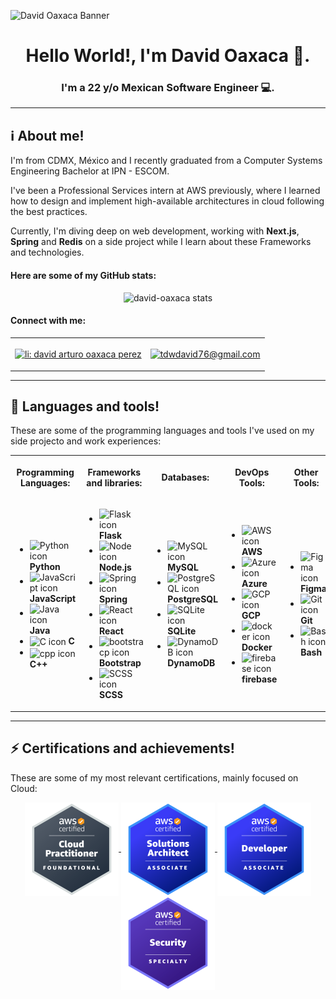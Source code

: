 ![David Oaxaca Banner](/assets/banner/readme-banner.png)

<h1 align="center">
  Hello World!, I'm David Oaxaca 👋.
</h1>

<h3 align="center">
  I'm a 22 y/o Mexican Software Engineer 💻.
</h3>

<hr />

<h2>
 ℹ️ About me!
</h2>

<p>
I'm from CDMX, México and I recently graduated from a Computer Systems Engineering Bachelor at IPN - ESCOM.

I've been a Professional Services intern at AWS previously, where I learned how to design and implement high-available architectures in cloud following the best practices. 
 
Currently, I'm diving deep on web development, working with <strong>Next.js</strong>, <strong>Spring</strong> and <strong>Redis</strong> on a side project while I learn about these Frameworks and technologies.
</p>

<h4> 
Here are some of my GitHub stats:
</h4>
<p align="center">
  <img src="https://github-readme-stats.vercel.app/api?username=david-oaxaca&show_icons=true&theme=tokyonight" alt="david-oaxaca stats" />
<p/>

<h4>
Connect with me:
</h4>

<div align="center">
  <table>
    <tr>
      <td>
        <p align="left">
          <a 
             href="https://www.linkedin.com/in/david-arturo-oaxaca-p%C3%A9rez-440308224/" 
             target="blank">
              <img 
                   align="center" 
                   src="https://skillicons.dev/icons?i=linkedin" 
                   alt="li: david arturo oaxaca perez" 
                   height="60"
               />
          </a>
        </p>
      </td>
      <td>
        <p align="left">
          <a 
             href="mailto:tdwdavid76@gmail.com" 
             target="blank">
              <img 
                   align="center" 
                   src="https://user-images.githubusercontent.com/5141132/50740364-7ea80880-1217-11e9-8faf-2348e31beedd.png" 
                   alt="tdwdavid76@gmail.com" 
                   height="50"  
               />
          </a>
        </p>
      </td>
    </tr>
  </table>
</div>
<hr />
<h2>
 🤖 Languages and tools!
</h2>
<p>
These are some of the programming languages and tools I've used on my side projecto and work experiences:
</p>
<div align="center">
  <table>
    <tr>
      <th>
        <p align=center><strong>Programming Languages:</strong></p>
      </th>
      <th>
        <p align=center><strong>Frameworks and libraries:</strong></p>
      </th>
      <th>
        <p align=center><strong>Databases:</strong></p>
      </th>
      <th>
        <p align=center><strong>DevOps Tools:</strong></p>
      </th>
      <th>
        <p align=center><strong>Other Tools:</strong></p>
      </th>
    </tr>
    <tr>
      <td>
        <ul>
          <li>
            <div> 
              <img 
                 align="center" 
                 src="https://skillicons.dev/icons?i=python" 
                 alt="Python icon" 
                 height="40" 
                 width="50" 
              />
              <strong>Python</strong>
            </div>
          </li>
           <li>
            <div> 
              <img 
                 align="center" 
                 src="https://skillicons.dev/icons?i=js" 
                 alt="JavaScript icon" 
                 height="40" 
                 width="50" 
              />
              <strong>JavaScript</strong>
            </div>
          </li>
          <li>
            <div> 
              <img 
                 align="center" 
                 src="https://skillicons.dev/icons?i=java" 
                 alt="Java icon" 
                 height="40" 
                 width="50" 
              />
              <strong>Java</strong>
            </div>
          </li>
          <li>
            <div> 
              <img 
                 align="center" 
                 src="https://skillicons.dev/icons?i=c" 
                 alt="C icon" 
                 height="40" 
                 width="50" 
              />
              <strong>C</strong>
            </div>
          </li>
          <li>
            <div> 
              <img 
                 align="center" 
                 src="https://skillicons.dev/icons?i=cpp" 
                 alt="cpp icon" 
                 height="40" 
                 width="50" 
              />
              <strong>C++</strong>
            </div>
          </li>
        </ul>
      </td>
      <td display="flex" flex-direction="column">
        <ul>
          <li>
            <div> 
              <img 
                 align="center" 
                 src="https://skillicons.dev/icons?i=flask" 
                 alt="Flask icon" 
                 height="40" 
                 width="50" 
              />
              <strong>Flask</strong>
            </div>
          </li>
          <li>
            <div> 
              <img 
                 align="center" 
                 src="https://skillicons.dev/icons?i=nodejs" 
                 alt="Node icon" 
                 height="40" 
                 width="50" 
              />
              <strong>Node.js</strong>
            </div>
          </li>
          <li>
            <div> 
              <img 
                 align="center" 
                 src="https://skillicons.dev/icons?i=spring" 
                 alt="Spring icon" 
                 height="40" 
                 width="50" 
              />
              <strong>Spring</strong>
            </div>
          </li>
          <li>
            <div> 
              <img 
                 align="center" 
                 src="https://skillicons.dev/icons?i=react" 
                 alt="React icon" 
                 height="40" 
                 width="50" 
              />
              <strong>React</strong>
            </div>
          </li>
          <li>
            <div> 
              <img 
                 align="center" 
                 src="https://skillicons.dev/icons?i=bootstrap" 
                 alt="bootstracp icon" 
                 height="40" 
                 width="50" 
              />
              <strong>Bootstrap</strong>
            </div>
          </li>
          <li>
            <div> 
              <img 
                 align="center" 
                 src="https://skillicons.dev/icons?i=scss" 
                 alt="SCSS icon" 
                 height="40" 
                 width="50" 
              />
              <strong>SCSS</strong>
            </div>
          </li>
        </ul>
      </td>
      <td>
         <ul>
          <li>
            <div> 
              <img 
                 align="center" 
                 src="https://skillicons.dev/icons?i=mysql" 
                 alt="MySQL icon" 
                 height="40" 
                 width="50" 
              />
              <strong>MySQL</strong>
            </div>
          </li>
          <li>
            <div> 
              <img 
                 align="center" 
                 src="https://skillicons.dev/icons?i=postgresql" 
                 alt="PostgreSQL icon" 
                 height="40" 
                 width="50" 
              />
              <strong>PostgreSQL</strong>
            </div>
          </li>
          <li>
            <div> 
              <img 
                 align="center" 
                 src="https://skillicons.dev/icons?i=sqlite" 
                 alt="SQLite icon" 
                 height="40" 
                 width="50" 
              />
              <strong>SQLite</strong>
            </div>
          </li>
          <li>
            <div> 
              <img 
                 align="center" 
                 src="https://skillicons.dev/icons?i=dynamodb" 
                 alt="DynamoDB icon" 
                 height="40" 
                 width="50" 
              />
              <strong>DynamoDB</strong>
            </div>
          </li>
        </ul>
      </td>
      <td>
        <ul>
          <li>
            <div> 
              <img 
                 align="center" 
                 src="https://skillicons.dev/icons?i=aws" 
                 alt="AWS icon" 
                 height="40" 
                 width="50" 
              />
              <strong>AWS</strong>
            </div>
          </li>
           <li>
            <div> 
              <img 
                 align="center" 
                 src="https://skillicons.dev/icons?i=azure" 
                 alt="Azure icon" 
                 height="40" 
                 width="50" 
              />
              <strong>Azure</strong>
            </div>
          </li>
           <li>
            <div> 
              <img 
                 align="center" 
                 src="https://skillicons.dev/icons?i=gcp" 
                 alt="GCP icon" 
                 height="40" 
                 width="50" 
              />
              <strong>GCP</strong>
            </div>
          </li>
          <li>
            <div> 
              <img 
                 align="center" 
                 src="https://skillicons.dev/icons?i=docker" 
                 alt="docker icon" 
                 height="40" 
                 width="50" 
              />
              <strong>Docker</strong>
            </div>
          </li>
          <li>
            <div> 
              <img 
                 align="center" 
                 src="https://skillicons.dev/icons?i=firebase" 
                 alt="firebase icon" 
                 height="40" 
                 width="50" 
              />
              <strong>firebase</strong>
            </div>
          </li>
        </ul>
      </td>
      <td>
        <ul>
          <li>
            <div> 
              <img 
                 align="center" 
                 src="https://skillicons.dev/icons?i=figma" 
                 alt="Figma icon" 
                 height="40" 
                 width="50" 
              />
              <strong>Figma</strong>
            </div>
          </li>
          <li>
            <div> 
              <img 
                 align="center" 
                 src="https://skillicons.dev/icons?i=git" 
                 alt="Git icon" 
                 height="40" 
                 width="50" 
              />
              <strong>Git</strong>
            </div>
          </li>
          <li>
            <div> 
              <img 
                 align="center" 
                 src="https://skillicons.dev/icons?i=bash" 
                 alt="Bash icon" 
                 height="40" 
                 width="50" 
              />
              <strong>Bash</strong>
            </div>
          </li>
        </ul>
      </td>
    </tr>
  </table>
</div>

<hr />
<h2>
 ⚡ Certifications and achievements!
</h2>
<p>
These are some of my most relevant certifications, mainly focused on Cloud:
</p>
<div align="center">
  <a href="https://www.credly.com/badges/a6946bb0-fa77-4796-ab05-c6bb0d9f8946/linked_in_profile"> 
    <img 
       align="center" 
       src="/assets/badges/aws-certified-cloud-practitioner.png" 
       alt="CLF icon" 
       height="150" 
    />
  </a>
  <a href="https://www.credly.com/badges/a6946bb0-fa77-4796-ab05-c6bb0d9f8946/linked_in_profile"> 
    <img 
       align="center" 
       src="/assets/badges/aws-certified-solutions-architect-associate.png" 
       alt="SAA icon" 
       height="150" 
    />
  </a>
  <a href="https://www.credly.com/badges/a6946bb0-fa77-4796-ab05-c6bb0d9f8946/linked_in_profile"> 
    <img 
       align="center" 
       src="/assets/badges/aws-certified-developer-associate.png" 
       alt="DVA icon" 
       height="150" 
    />
  </a>
  <a href="https://www.credly.com/badges/a6946bb0-fa77-4796-ab05-c6bb0d9f8946/linked_in_profile"> 
    <img 
       align="center" 
       src="/assets/badges/aws-certified-security-specialty.png" 
       alt="SCS icon" 
       height="150" 
    />
  </a>
</div>
